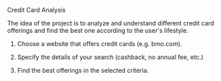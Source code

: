 Credit Card Analysis 

The idea of the project is to analyze and understand different credit card offerings and find the best one according to the user's lifestyle. 

1. Choose a website that offers credit cards (e.g. bmo.com). 

2. Specify the details of your search (cashback, no annual fee, etc.) 

3. Find the best offerings in the selected criteria. 
